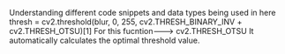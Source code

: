 Understanding different code snippets and data types being used in here
thresh = cv2.threshold(blur, 0, 255, cv2.THRESH_BINARY_INV + cv2.THRESH_OTSU)[1]
For this fucntion---> cv2.THRESH_OTSU
It automatically calculates the optimal threshold value.
